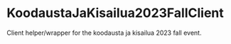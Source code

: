 # KoodaustaJaKisailua2023FallClient
Client helper/wrapper for the koodausta ja kisailua 2023 fall event.
